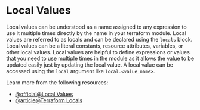 # Local Values

Local values can be understood as a name assigned to any expression to use it multiple times directly by the name in your terraform module. Local values are referred to as locals and can be declared using the `locals` block. Local values can be a literal constants, resource attributes, variables, or other local values. Local values are helpful to define expressions or values that you need to use multiple times in the module as it allows the value to be updated easily just by updating the local value. A local value can be accessed using the `local` argument like `local.<value_name>`.

Learn more from the following resources:

- [@official@Local Values](https://developer.hashicorp.com/terraform/language/values/locals)
- [@article@Terraform Locals](https://spacelift.io/blog/terraform-locals)
